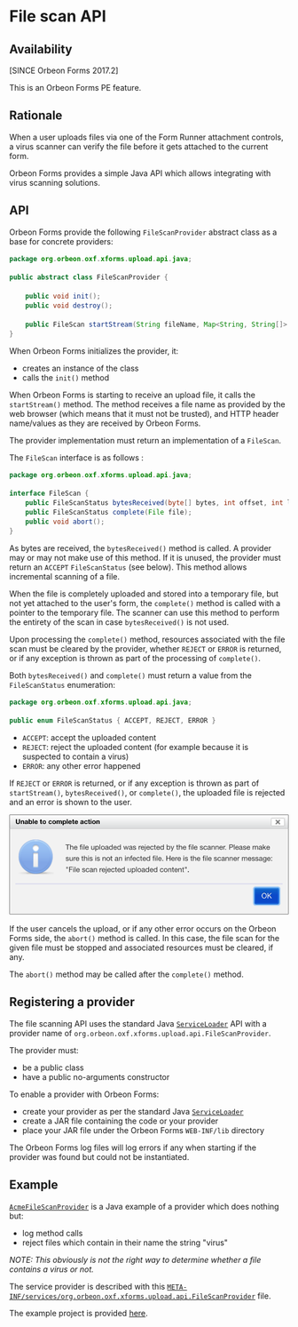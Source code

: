 # File scan API

<!-- toc -->

## Availability

[SINCE Orbeon Forms 2017.2]

This is an Orbeon Forms PE feature.

## Rationale

When a user uploads files via one of the Form Runner attachment controls, a virus scanner can verify the file before it gets attached to the current form.

Orbeon Forms provides a simple Java API which allows integrating with virus scanning solutions.

## API

Orbeon Forms provide the following `FileScanProvider` abstract class as a base for concrete providers:

```java
package org.orbeon.oxf.xforms.upload.api.java;

public abstract class FileScanProvider {

    public void init();
    public void destroy();

    public FileScan startStream(String fileName, Map<String, String[]> headers);
}
```

When Orbeon Forms initializes the provider, it:

- creates an instance of the class
- calls the `init()` method

When Orbeon Forms is starting to receive an upload file, it calls the `startStream()` method. The method receives a
file name as provided by the web browser (which means that it must not be trusted), and HTTP header name/values as they
are received by Orbeon Forms. 

The provider implementation must return an implementation of a `FileScan`.

The `FileScan` interface is as follows :

```java
package org.orbeon.oxf.xforms.upload.api.java;

interface FileScan {
    public FileScanStatus bytesReceived(byte[] bytes, int offset, int length);
    public FileScanStatus complete(File file);
    public void abort();
}
```

As bytes are received, the `bytesReceived()` method is called. A provider may or may not make use of this method. If it
is unused, the provider must return an `ACCEPT` `FileScanStatus` (see below). This method allows incremental scanning
of a file.

When the file is completely uploaded and stored into a temporary file, but not yet attached to the user's form, the
`complete()` method is called with a pointer to the temporary file. The scanner can use this method to perform the
entirety of the scan in case `bytesReceived()` is not used.

Upon processing the `complete()` method, resources associated with the file scan must be cleared by the provider, whether
`REJECT` or `ERROR` is returned, or if any exception is thrown as part of the processing of `complete()`.

Both `bytesReceived()` and `complete()` must return a value from the `FileScanStatus` enumeration:  


```java
package org.orbeon.oxf.xforms.upload.api.java;

public enum FileScanStatus { ACCEPT, REJECT, ERROR }
```

- `ACCEPT`: accept the uploaded content
- `REJECT`: reject the uploaded content (for example because it is suspected to contain a virus)
- `ERROR`: any other error happened

If `REJECT` or `ERROR` is returned, or if any exception is thrown as part of `startStream()`, `bytesReceived()`, or
`complete()`, the uploaded file is rejected and an error is shown to the user.

![File scan error](../../images/file-scan.png)

If the user cancels the upload, or if any other error occurs on the Orbeon Forms side, the `abort()` method is called.
In this case, the file scan for the given file must be stopped and associated resources must be cleared, if any.

The `abort()` method may be called after the `complete()` method. 

## Registering a provider

The file scanning API uses the standard Java [`ServiceLoader`](https://docs.oracle.com/javase/8/docs/api/java/util/ServiceLoader.html)
API with a provider name of `org.orbeon.oxf.xforms.upload.api.FileScanProvider`.

The provider must:

- be a public class
- have a public no-arguments constructor

To enable a provider with Orbeon Forms:

- create your provider as per the standard Java [`ServiceLoader`](https://docs.oracle.com/javase/8/docs/api/java/util/ServiceLoader.html) 
- create a JAR file containing the code or your provider
- place your JAR file under the Orbeon Forms `WEB-INF/lib` directory

The Orbeon Forms log files will log errors if any when starting if the provider was found but could not be instantiated.

## Example

[`AcmeFileScanProvider`](https://github.com/orbeon/orbeon-forms/blob/master/file-scan-example/src/main/java/acme/filescan/AcmeFileScanProvider.java)
is a Java example of a provider which does nothing but:

- log method calls
- reject files which contain in their name the string "virus"

*NOTE: This obviously is not the right way to determine whether a file contains a virus or not.*

The service provider is described with this [`META-INF/services/org.orbeon.oxf.xforms.upload.api.FileScanProvider`](https://github.com/orbeon/orbeon-forms/blob/master/file-scan-example/src/main/resources/META-INF/services/org.orbeon.oxf.xforms.upload.api.FileScanProvider) file. 

The example project is provided [here](https://github.com/orbeon/orbeon-forms/tree/master/file-scan-example).